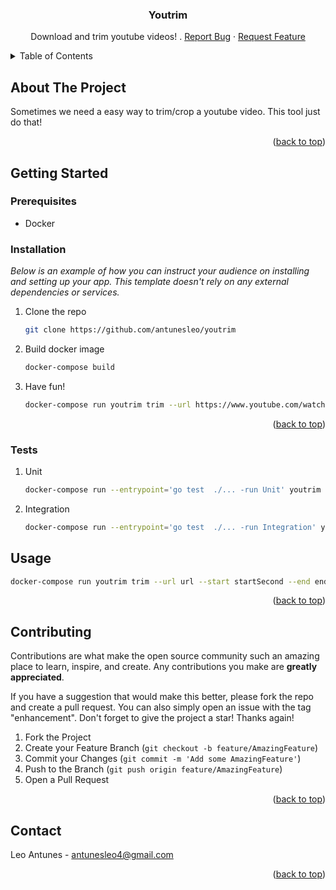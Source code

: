 
<div align="center">
  <h3 align="center">Youtrim</h3>

  <p align="center">
    Download and trim youtube videos!
    .
    <a href="https://github.com/antunesleo/youtrim/issues">Report Bug</a>
    ·
    <a href="https://github.com/antunesleo/youtrim/issues">Request Feature</a>
  </p>
</div>



<!-- TABLE OF CONTENTS -->
<details>
  <summary>Table of Contents</summary>
  <ol>
    <li>
      <a href="#about-the-project">About The Project</a>
    </li>
    <li>
      <a href="#getting-started">Getting Started</a>
      <ul>
        <li><a href="#prerequisites">Prerequisites</a></li>
        <li><a href="#installation">Installation</a></li>
        <li><a href="#installation">Tests</a></li>
      </ul>
    </li>
    <li><a href="#usage">Usage</a></li>
    <li><a href="#contributing">Contributing</a></li>
    <li><a href="#contact">Contact</a></li>
  </ol>
</details>



<!-- ABOUT THE PROJECT -->
## About The Project

Sometimes we need a easy way to trim/crop a youtube video. This tool just do that!

<p align="right">(<a href="#readme-top">back to top</a>)</p>



<!-- GETTING STARTED -->
## Getting Started

### Prerequisites

* Docker

### Installation

_Below is an example of how you can instruct your audience on installing and setting up your app. This template doesn't rely on any external dependencies or services._

1. Clone the repo
   ```sh
   git clone https://github.com/antunesleo/youtrim
   ```
2. Build docker image
   ```sh
   docker-compose build
   ```
3. Have fun!
   ```sh
   docker-compose run youtrim trim --url https://www.youtube.com/watch\?v\=ljeCPM38d8U --start 2 --end 4
   ```

<p align="right">(<a href="#readme-top">back to top</a>)</p>


### Tests
1. Unit
   ```sh
   docker-compose run --entrypoint='go test  ./... -run Unit' youtrim
   ```
2. Integration
   ```sh
   docker-compose run --entrypoint='go test  ./... -run Integration' youtrim
   ```

<!-- USAGE EXAMPLES -->
## Usage

   ```sh
   docker-compose run youtrim trim --url url --start startSecond --end endSecond
   ```

<p align="right">(<a href="#readme-top">back to top</a>)</p>

<!-- CONTRIBUTING -->
## Contributing

Contributions are what make the open source community such an amazing place to learn, inspire, and create. Any contributions you make are **greatly appreciated**.

If you have a suggestion that would make this better, please fork the repo and create a pull request. You can also simply open an issue with the tag "enhancement".
Don't forget to give the project a star! Thanks again!

1. Fork the Project
2. Create your Feature Branch (`git checkout -b feature/AmazingFeature`)
3. Commit your Changes (`git commit -m 'Add some AmazingFeature'`)
4. Push to the Branch (`git push origin feature/AmazingFeature`)
5. Open a Pull Request

<p align="right">(<a href="#readme-top">back to top</a>)</p>

<!-- CONTACT -->
## Contact

Leo Antunes - antunesleo4@gmail.com

<p align="right">(<a href="#readme-top">back to top</a>)</p>
